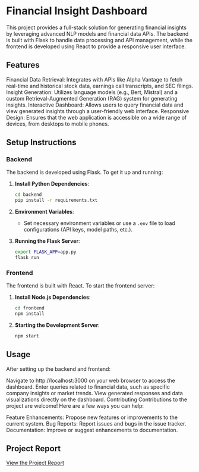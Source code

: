 # Financial Insight Dashboard
This project provides a full-stack solution for generating financial insights by leveraging advanced NLP models and financial data APIs. The backend is built with Flask to handle data processing and API management, while the frontend is developed using React to provide a responsive user interface.

## Features
Financial Data Retrieval: Integrates with APIs like Alpha Vantage to fetch real-time and historical stock data, earnings call transcripts, and SEC filings.
Insight Generation: Utilizes language models (e.g., Bert, Mistral) and a custom Retrieval-Augmented Generation (RAG) system for generating insights.
Interactive Dashboard: Allows users to query financial data and view generated insights through a user-friendly web interface.
Responsive Design: Ensures that the web application is accessible on a wide range of devices, from desktops to mobile phones.

## Setup Instructions
### Backend
The backend is developed using Flask. To get it up and running:

1. **Install Python Dependencies**:
    ```bash
    cd backend
    pip install -r requirements.txt
    ```

2. **Environment Variables**:
    - Set necessary environment variables or use a `.env` file to load configurations (API keys, model paths, etc.).

3. **Running the Flask Server**:
    ```bash
    export FLASK_APP=app.py
    flask run
    ```

### Frontend

The frontend is built with React. To start the frontend server:

1. **Install Node.js Dependencies**:
    ```bash
    cd frontend
    npm install
    ```

2. **Starting the Development Server**:
    ```bash
    npm start
    ```

## Usage
After setting up the backend and frontend:

Navigate to http://localhost:3000 on your web browser to access the dashboard.
Enter queries related to financial data, such as specific company insights or market trends.
View generated responses and data visualizations directly on the dashboard.
Contributing
Contributions to the project are welcome! Here are a few ways you can help:

Feature Enhancements: Propose new features or improvements to the current system.
Bug Reports: Report issues and bugs in the issue tracker.
Documentation: Improve or suggest enhancements to documentation.

## Project Report
[View the Project Report](./Report.pdf)
